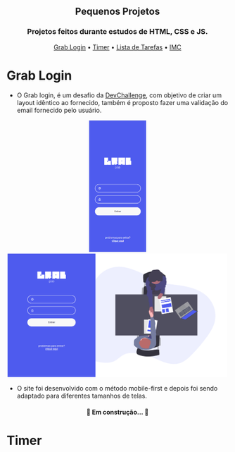 <h2 align="center">Pequenos Projetos</h2>
<h3 align="center">Projetos feitos durante estudos de HTML, CSS e JS.</h3>
<p align="center">
 <a href="#grab-login">Grab Login</a> •
 <a href="#timer">Timer</a> • 
 <a href="#lista-de-tarefas">Lista de Tarefas</a> • 
 <a href="#imc">IMC</a>
</p>

# Grab Login
- O Grab login, é um desafio da <a href="https://www.devchallenge.com.br/challenges?type=frontend">DevChallenge</a>, com objetivo de criar um layout idêntico ao fornecido, também é proposto fazer uma validação do email fornecido pelo usuário.
<p align="center">
<img src="./img-read/grab/mobile.png" width="130" height="300">
<img src="./img-read/grab/desktop.png" width="500">
</p>


- O site foi desenvolvido com o método mobile-first e depois foi sendo adaptado para diferentes tamanhos de telas.

<h4 align="center"> 
	🚧 Em construção...  🚧
</h4>

# Timer